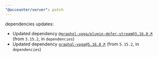 ```yaml
---
"@accounter/server": patch
---
```

dependencies updates:
  - Updated dependency [`@graphql-yoga/plugin-defer-stream@3.16.0` ↗︎](https://www.npmjs.com/package/@graphql-yoga/plugin-defer-stream/v/3.16.0) (from `3.15.2`, in `dependencies`)
  - Updated dependency [`graphql-yoga@5.16.0` ↗︎](https://www.npmjs.com/package/graphql-yoga/v/5.16.0) (from `5.15.2`, in `dependencies`)
